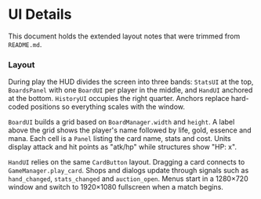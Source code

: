 # UI Details

This document holds the extended layout notes that were trimmed from `README.md`.

### Layout
During play the HUD divides the screen into three bands: `StatsUI` at the top, `BoardsPanel` with one `BoardUI` per player in the middle, and `HandUI` anchored at the bottom. `HistoryUI` occupies the right quarter. Anchors replace hard-coded positions so everything scales with the window.

`BoardUI` builds a grid based on `BoardManager.width` and `height`. A label above the grid shows the player's name followed by life, gold, essence and mana. Each cell is a `Panel` listing the card name, stats and cost. Units display attack and hit points as "atk/hp" while structures show "HP: x".

`HandUI` relies on the same `CardButton` layout. Dragging a card connects to `GameManager.play_card`. Shops and dialogs update through signals such as `hand_changed`, `stats_changed` and `auction_open`. Menus start in a 1280×720 window and switch to 1920×1080 fullscreen when a match begins.
